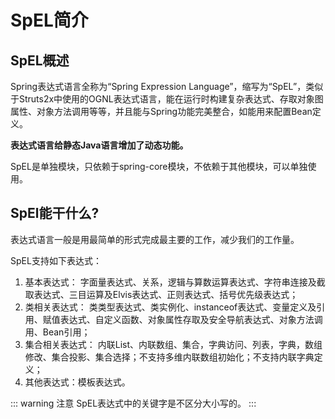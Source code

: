 # SpEL简介

## SpEL概述

Spring表达式语言全称为“Spring Expression
Language”，缩写为“SpEL”，类似于Struts2x中使用的OGNL表达式语言，能在运行时构建复杂表达式、存取对象图属性、对象方法调用等等，并且能与Spring功能完美整合，如能用来配置Bean定义。

**表达式语言给静态Java语言增加了动态功能。**

SpEL是单独模块，只依赖于spring-core模块，不依赖于其他模块，可以单独使用。

## SpEl能干什么?

表达式语言一般是用最简单的形式完成最主要的工作，减少我们的工作量。

SpEL支持如下表达式：

1. 基本表达式： 字面量表达式、关系，逻辑与算数运算表达式、字符串连接及截取表达式、三目运算及Elvis表达式、正则表达式、括号优先级表达式；
2. 类相关表达式： 类类型表达式、类实例化、instanceof表达式、变量定义及引用、赋值表达式、自定义函数、对象属性存取及安全导航表达式、对象方法调用、Bean引用；
3. 集合相关表达式： 内联List、内联数组、集合，字典访问、列表，字典，数组修改、集合投影、集合选择；不支持多维内联数组初始化；不支持内联字典定义；
4. 其他表达式：模板表达式。

::: warning 注意
SpEL表达式中的关键字是不区分大小写的。
:::
